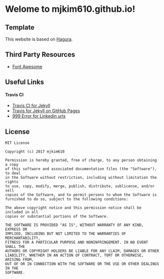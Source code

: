 # Welome to mjkim610.github.io!

## Template
This website is based on [Hagura](http://webjeda.com/hagura).

## Third Party Resources
- [Font Awesome](http://fontawesome.io)

## Useful Links
#### Travis CI
- [Travis CI for Jekyll](https://jekyllrb.com/docs/continuous-integration/travis-ci/)
- [Travis for Jekyll on GitHub Pages](https://jaicab.com/2016/04/05/travis-for-jekyll-on-github-pages/)
- [999 Error for Linkedin urls](https://github.com/gjtorikian/html-proofer/issues/215)

## License
```
MIT License

Copyright (c) 2017 mjkim610

Permission is hereby granted, free of charge, to any person obtaining a copy
of this software and associated documentation files (the "Software"), to deal
in the Software without restriction, including without limitation the rights
to use, copy, modify, merge, publish, distribute, sublicense, and/or sell
copies of the Software, and to permit persons to whom the Software is
furnished to do so, subject to the following conditions:

The above copyright notice and this permission notice shall be included in all
copies or substantial portions of the Software.

THE SOFTWARE IS PROVIDED "AS IS", WITHOUT WARRANTY OF ANY KIND, EXPRESS OR
IMPLIED, INCLUDING BUT NOT LIMITED TO THE WARRANTIES OF MERCHANTABILITY,
FITNESS FOR A PARTICULAR PURPOSE AND NONINFRINGEMENT. IN NO EVENT SHALL THE
AUTHORS OR COPYRIGHT HOLDERS BE LIABLE FOR ANY CLAIM, DAMAGES OR OTHER
LIABILITY, WHETHER IN AN ACTION OF CONTRACT, TORT OR OTHERWISE, ARISING FROM,
OUT OF OR IN CONNECTION WITH THE SOFTWARE OR THE USE OR OTHER DEALINGS IN THE
SOFTWARE.
```
